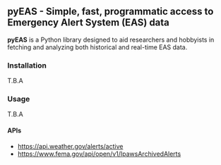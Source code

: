 ## pyEAS - Simple, fast, programmatic access to Emergency Alert System (EAS) data
**pyEAS** is a Python library designed to aid researchers and hobbyists in fetching and analyzing both historical and real-time EAS data.
### Installation
T.B.A
### Usage
T.B.A 
#### APIs
* https://api.weather.gov/alerts/active 
* https://www.fema.gov/api/open/v1/IpawsArchivedAlerts
